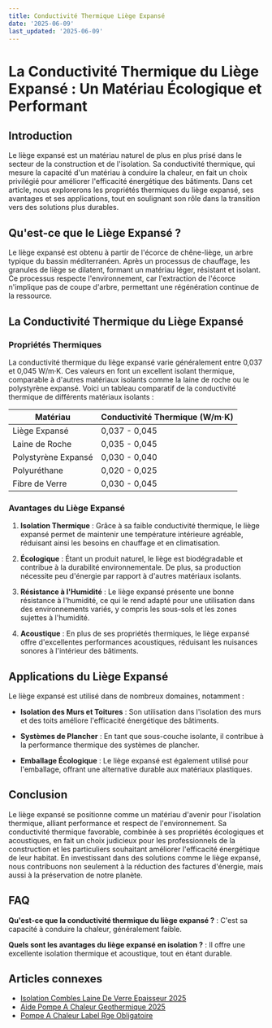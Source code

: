 ```yaml
---
title: Conductivité Thermique Liège Expansé
date: '2025-06-09'
last_updated: '2025-06-09'
---
```


# La Conductivité Thermique du Liège Expansé : Un Matériau Écologique et Performant

## Introduction

Le liège expansé est un matériau naturel de plus en plus prisé dans le secteur de la construction et de l'isolation. Sa conductivité thermique, qui mesure la capacité d'un matériau à conduire la chaleur, en fait un choix privilégié pour améliorer l'efficacité énergétique des bâtiments. Dans cet article, nous explorerons les propriétés thermiques du liège expansé, ses avantages et ses applications, tout en soulignant son rôle dans la transition vers des solutions plus durables.

## Qu'est-ce que le Liège Expansé ?

Le liège expansé est obtenu à partir de l'écorce de chêne-liège, un arbre typique du bassin méditerranéen. Après un processus de chauffage, les granules de liège se dilatent, formant un matériau léger, résistant et isolant. Ce processus respecte l'environnement, car l'extraction de l'écorce n'implique pas de coupe d'arbre, permettant une régénération continue de la ressource.

## La Conductivité Thermique du Liège Expansé

### Propriétés Thermiques

La conductivité thermique du liège expansé varie généralement entre 0,037 et 0,045 W/m·K. Ces valeurs en font un excellent isolant thermique, comparable à d'autres matériaux isolants comme la laine de roche ou le polystyrène expansé. Voici un tableau comparatif de la conductivité thermique de différents matériaux isolants :

| Matériau                 | Conductivité Thermique (W/m·K) |
|--------------------------|---------------------------------|
| Liège Expansé            | 0,037 - 0,045                   |
| Laine de Roche           | 0,035 - 0,045                   |
| Polystyrène Expansé      | 0,030 - 0,040                   |
| Polyuréthane             | 0,020 - 0,025                   |
| Fibre de Verre           | 0,030 - 0,045                   |

### Avantages du Liège Expansé

1. **Isolation Thermique** : Grâce à sa faible conductivité thermique, le liège expansé permet de maintenir une température intérieure agréable, réduisant ainsi les besoins en chauffage et en climatisation.
   
2. **Écologique** : Étant un produit naturel, le liège est biodégradable et contribue à la durabilité environnementale. De plus, sa production nécessite peu d'énergie par rapport à d'autres matériaux isolants.

3. **Résistance à l'Humidité** : Le liège expansé présente une bonne résistance à l'humidité, ce qui le rend adapté pour une utilisation dans des environnements variés, y compris les sous-sols et les zones sujettes à l'humidité.

4. **Acoustique** : En plus de ses propriétés thermiques, le liège expansé offre d'excellentes performances acoustiques, réduisant les nuisances sonores à l'intérieur des bâtiments.

## Applications du Liège Expansé

Le liège expansé est utilisé dans de nombreux domaines, notamment :

- **Isolation des Murs et Toitures** : Son utilisation dans l'isolation des murs et des toits améliore l'efficacité énergétique des bâtiments.

- **Systèmes de Plancher** : En tant que sous-couche isolante, il contribue à la performance thermique des systèmes de plancher.

- **Emballage Écologique** : Le liège expansé est également utilisé pour l'emballage, offrant une alternative durable aux matériaux plastiques.

## Conclusion

Le liège expansé se positionne comme un matériau d'avenir pour l'isolation thermique, alliant performance et respect de l'environnement. Sa conductivité thermique favorable, combinée à ses propriétés écologiques et acoustiques, en fait un choix judicieux pour les professionnels de la construction et les particuliers souhaitant améliorer l'efficacité énergétique de leur habitat. En investissant dans des solutions comme le liège expansé, nous contribuons non seulement à la réduction des factures d'énergie, mais aussi à la préservation de notre planète.

## FAQ
**Qu'est-ce que la conductivité thermique du liège expansé ?**
: C'est sa capacité à conduire la chaleur, généralement faible.

**Quels sont les avantages du liège expansé en isolation ?**
: Il offre une excellente isolation thermique et acoustique, tout en étant durable.

## Articles connexes
- [Isolation Combles Laine De Verre Epaisseur 2025](/isolation-combles-laine-de-verre-epaisseur-2025/)
- [Aide Pompe A Chaleur Geothermique 2025](/aide-pompe-a-chaleur-geothermique-2025/)
- [Pompe A Chaleur Label Rge Obligatoire](/pompe-a-chaleur-label-rge-obligatoire/)


<script type="application/ld+json">
{
  "@context": "https://schema.org",
  "@type": "FAQPage",
  "mainEntity": [
    {
      "@type": "Question",
      "name": "Qu'est-ce que la conductivité thermique du liège expansé ?",
      "acceptedAnswer": {
        "@type": "Answer",
        "text": "C'est sa capacité à conduire la chaleur, généralement faible."
      }
    },
    {
      "@type": "Question",
      "name": "Quels sont les avantages du liège expansé en isolation ?",
      "acceptedAnswer": {
        "@type": "Answer",
        "text": "Il offre une excellente isolation thermique et acoustique, tout en étant durable."
      }
    }
  ]
}
</script>